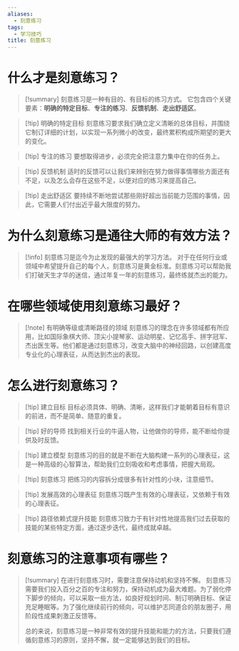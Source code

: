 ```yaml
---
aliases:
  - 刻意练习
tags:
  - 学习技巧
title: 刻意练习
---
```


# 什么才是刻意练习？

> [!summary] 刻意练习是一种有目的、有目标的练习方式。
> 它包含四个关键要素：**明确的特定目标**、**专注的练习**、**反馈机制**、**走出舒适区**。

> [!tip] 明确的特定目标
> 刻意练习要求我们确立定义清晰的总体目标，并围绕它制订详细的计划，以实现一系列微小的改变，最终累积构成所期望的更大的变化。

> [!tip] 专注的练习
> 要想取得进步，必须完全把注意力集中在你的任务上。

> [!tip] 反馈机制
> 适时的反馈可以让我们来辨别在努力做得事情哪些方面还有不足，以及怎么会存在这些不足，以便对应的练习来提高自己。

> [!tip] 走出舒适区
> 要持续不断地尝试那些刚好超出当前能力范围的事情，因此，它需要人们付出近乎最大限度的努力。


# 为什么刻意练习是通往大师的有效方法？

> [!info] 刻意练习是迄今为止发现的最强大的学习方法。
> 对于在任何行业或领域中希望提升自己的每个人，刻意练习是黄金标准。刻意练习可以帮助我们打破天生才华的迷信，通过年复一年的刻意练习，最终练就杰出的能力。
> 
# 在哪些领域使用刻意练习最好？

> [!note] 有明确等级或清晰路径的领域
> 刻意练习的理念在许多领域都有所应用，比如国际象棋大师、顶尖小提琴家、运动明星、记忆高手、拼字冠军、杰出医生等。他们都是通过刻意练习，改变大脑中的神经回路，以创建高度专业化的心理表征，从而达到杰出的表现。
> 
# 怎么进行刻意练习？

> [!tip] 建立目标
> 目标必须具体、明确、清晰，这样我们才能朝着目标有意识的前进，而不是简单、随意的重复。

> [!tip] 好的导师
> 找到相关行业的牛逼人物，让他做你的导师，能不断给你提供及时反馈。

> [!tip] 建立模型
> 刻意练习的目的就是不断在大脑构建一系列的心理表征，这是一种高级的心智算法，帮助我们立刻吸收和考虑事情，把握大局观。
> 

> [!tip] 刻意练习
> 把练习的内容拆分成很多有针对性的小块，注意细节。

> [!tip] 发展高效的心理表征
> 刻意练习既产生有效的心理表征，又依赖于有效的心理表征。

> [!tip] 路径依赖式提升技能
> 刻意练习致力于有针对性地提高我们过去获取的技能的某些特定方面，通过逐步迭代，最终成就卓越。
# 刻意练习的注意事项有哪些？

> [!summary] 在进行刻意练习时，需要注意保持动机和坚持不懈。
> 刻意练习需要我们投入百分之百的专注和努力，保持动机成为最大难题。为了弱化停下脚步的倾向，可以采取一些方法，如良好规划时间、制订明确目标、保证充足睡眠等。为了强化继续前行的倾向，可以维护志同道合的朋友圈子，用阶段性成果刺激正反馈等。
>
> 总的来说，刻意练习是一种非常有效的提升技能和能力的方法，只要我们遵循刻意练习的原则，坚持不懈，就一定能够达到我们的目标。

